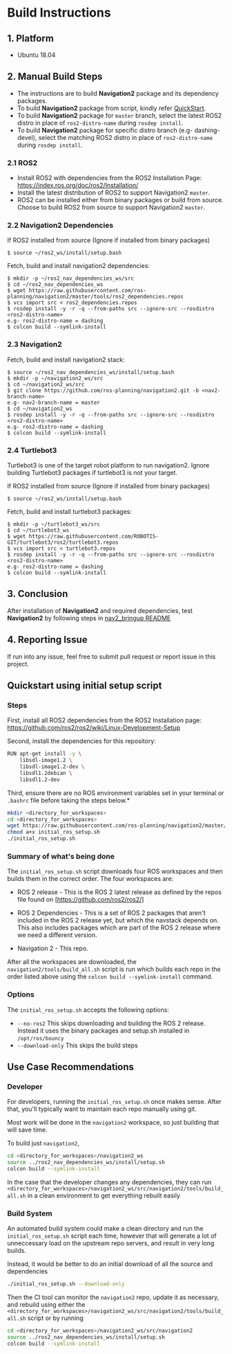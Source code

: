 Build Instructions
==================

## 1. Platform
* Ubuntu 18.04

## 2. Manual Build Steps
* The instructions are to build **Navigation2** package and its dependency packages.
* To build **Navigation2** package from script, kindly refer [QuickStart](BUILD.md#quickstart-using-initial-setup-script).
* To build **Navigation2** package for `master` branch, select the latest ROS2 distro in place of `ros2-distro-name` during `rosdep install`.
* To build **Navigation2** package for specific distro branch (e.g- dashing-devel), select the matching ROS2 distro in place of `ros2-distro-name` during `rosdep install`.


### 2.1 ROS2
* Install ROS2 with dependencies from the ROS2 Installation Page: https://index.ros.org/doc/ros2/Installation/
* Install the latest distribution of ROS2 to support Navigation2 `master`.
* ROS2 can be installed either from binary packages or build from source. Choose to build ROS2 from source to support Navigation2 `master`.

### 2.2 Navigation2 Dependencies
If ROS2 installed from source (Ignore if installed from binary packages)
```console
$ source ~/ros2_ws/install/setup.bash
```
Fetch, build and install navigation2 dependencies:
```console
$ mkdir -p ~/ros2_nav_dependencies_ws/src
$ cd ~/ros2_nav_dependencies_ws
$ wget https://raw.githubusercontent.com/ros-planning/navigation2/master/tools/ros2_dependencies.repos
$ vcs import src < ros2_dependencies.repos
$ rosdep install -y -r -q --from-paths src --ignore-src --rosdistro <ros2-distro-name>
e.g- ros2-distro-name = dashing
$ colcon build --symlink-install
```

### 2.3 Navigation2

Fetch, build and install navigation2 stack:
```console
$ source ~/ros2_nav_dependencies_ws/install/setup.bash
$ mkdir -p ~/navigation2_ws/src
$ cd ~/navigation2_ws/src
$ git clone https://github.com/ros-planning/navigation2.git -b <nav2-branch-name>
e.g- nav2-branch-name = master
$ cd ~/navigation2_ws
$ rosdep install -y -r -q --from-paths src --ignore-src --rosdistro <ros2-distro-name>
e.g- ros2-distro-name = dashing
$ colcon build --symlink-install
```
### 2.4 Turtlebot3
Turtlebot3 is one of the target robot platform to run navigation2. Ignore building Turtlebot3 packages if turtlebot3 is not your target.

If ROS2 installed from source (Ignore if installed from binary packages)
```console
$ source ~/ros2_ws/install/setup.bash
```
Fetch, build and install turtlebot3 packages:
```console
$ mkdir -p ~/turtlebot3_ws/src
$ cd ~/turtlebot3_ws
$ wget https://raw.githubusercontent.com/ROBOTIS-GIT/turtlebot3/ros2/turtlebot3.repos
$ vcs import src < turtlebot3.repos
$ rosdep install -y -r -q --from-paths src --ignore-src --rosdistro <ros2-distro-name>
e.g- ros2-distro-name = dashing
$ colcon build --symlink-install
```

## 3. Conclusion
After installation of **Navigation2** and required dependencies, test **Navigation2** by following steps in [nav2_bringup README](../nav2_bringup/README.md)

## 4. Reporting Issue
If run into any issue, feel free to submit pull request or report issue in this project.

Quickstart using initial setup script
----------

### Steps
First, install all ROS2 dependencies from the ROS2 Installation page: https://github.com/ros2/ros2/wiki/Linux-Development-Setup

Second, install the dependencies for this repository:
```sh
RUN apt-get install -y \
    libsdl-image1.2 \
    libsdl-image1.2-dev \
    libsdl1.2debian \
    libsdl1.2-dev
```

Third, ensure there are no ROS environment variables set in your terminal or `.bashrc` file before taking the steps below.*

```sh
mkdir <directory_for_workspaces>
cd <directory_for_workspaces>
wget https://raw.githubusercontent.com/ros-planning/navigation2/master/tools/initial_ros_setup.sh
chmod a+x initial_ros_setup.sh
./initial_ros_setup.sh
```

### Summary of what's being done

The `initial_ros_setup.sh` script downloads four ROS workspaces and then builds them in the correct order. The four workspaces are:

 * ROS 2 release - This is the ROS 2 latest release as defined by the repos file found on [https://github.com/ros2/ros2/]

 * ROS 2 Dependencies - This is a set of ROS 2 packages that aren't included in the ROS 2 release yet, but which the navstack depends on. This also includes packages which are part of the ROS 2 release where we need a different version.

 * Navigation 2 - This repo.

 After all the workspaces are downloaded, the `navigation2/tools/build_all.sh` script is run which builds each repo in the order listed above using the `colcon build --symlink-install` command.

### Options

The `initial_ros_setup.sh` accepts the following options:
 * `--no-ros2` This skips downloading and building the ROS 2 release. Instead it uses the binary packages and setup.sh installed in `/opt/ros/bouncy`
 * `--download-only` This skips the build steps

Use Case Recommendations
----------

### Developer

For developers, running the `initial_ros_setup.sh` once makes sense. After that, you'll typically want to maintain each repo manually using git.

Most work will be done in the `navigation2` workspace, so just building that will save time.

To build just `navigation2`,
```sh
cd <directory_for_workspaces>/navigation2_ws
source ../ros2_nav_dependencies_ws/install/setup.sh
colcon build --symlink-install
```

In the case that the developer changes any dependencies, they can run
`<directory_for_workspaces>/navigation2_ws/src/navigation2/tools/build_all.sh` in a clean environment to get everything rebuilt easily

### Build System

An automated build system could make a clean directory and run the `initial_ros_setup.sh` script each time, however that will generate a lot of unneccessary load on the upstream repo servers, and result in very long builds.

Instead, it would be better to do an initial download of all the source and dependencies
```sh
./initial_ros_setup.sh --download-only
```

Then the CI tool can monitor the `navigation2` repo, update it as necessary, and rebuild using either the `<directory_for_workspaces>/navigation2_ws/src/navigation2/tools/build_all.sh` script or by running
```sh
cd <directory_for_workspaces>/navigation2_ws/src/navigation2
source ../ros2_nav_dependencies_ws/install/setup.sh
colcon build --symlink-install
```
